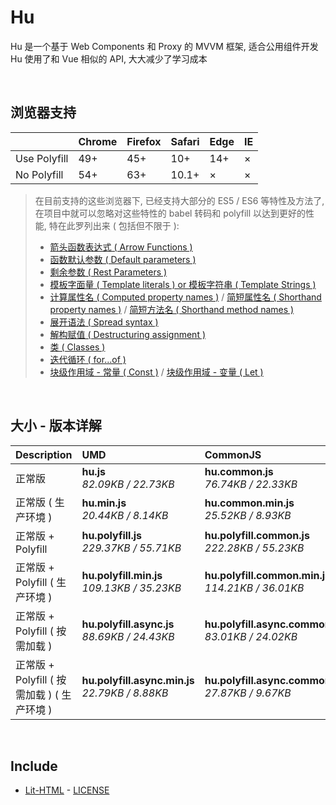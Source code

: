 # Hu
Hu 是一个基于 Web Components 和 Proxy 的 MVVM 框架, 适合公用组件开发<br>
Hu 使用了和 Vue 相似的 API, 大大减少了学习成本

<br>

## 浏览器支持

|              | Chrome | Firefox | Safari | Edge | IE |
| :-           | :-     | :-      | :-     | :-   | :- |
| Use Polyfill | 49+    | 45+     | 10+    | 14+  | ×  |
| No Polyfill  | 54+    | 63+     | 10.1+  | ×    | ×  |

> 在目前支持的这些浏览器下, 已经支持大部分的 ES5 / ES6 等特性及方法了,<br>
> 在项目中就可以忽略对这些特性的 babel 转码和 polyfill 以达到更好的性能, 特在此罗列出来 ( 包括但不限于 ): <br>
  > - [箭头函数表达式 ( Arrow Functions )](https://developer.mozilla.org/zh-CN/docs/Web/JavaScript/Reference/Functions/Arrow_functions)
  > - [函数默认参数 ( Default parameters )](https://developer.mozilla.org/zh-CN/docs/Web/JavaScript/Reference/Functions/Default_parameters)
  > - [剩余参数 ( Rest Parameters )](https://developer.mozilla.org/zh-CN/docs/Web/JavaScript/Reference/Functions/Rest_parameters)
  > - [模板字面量 ( Template literals ) or 模板字符串 ( Template Strings )](https://developer.mozilla.org/zh-CN/docs/Web/JavaScript/Reference/template_strings)
  > - [计算属性名 ( Computed property names )](https://developer.mozilla.org/zh-CN/docs/Web/JavaScript/Reference/Operators/Object_initializer#计算属性名) / [简短属性名 ( Shorthand property names )](https://developer.mozilla.org/zh-CN/docs/Web/JavaScript/Reference/Operators/Object_initializer#属性定义) / [简短方法名 ( Shorthand method names )](https://developer.mozilla.org/zh-CN/docs/Web/JavaScript/Reference/Operators/Object_initializer#方法定义)
  > - [展开语法 ( Spread syntax )](https://developer.mozilla.org/zh-CN/docs/Web/JavaScript/Reference/Operators/Spread_syntax)
  > - [解构赋值 ( Destructuring assignment )](https://developer.mozilla.org/zh-CN/docs/Web/JavaScript/Reference/Operators/Destructuring_assignment)
  > - [类 ( Classes )](https://developer.mozilla.org/zh-CN/docs/Web/JavaScript/Reference/Classes)
  > - [迭代循环 ( for...of )](https://developer.mozilla.org/zh-CN/docs/Web/JavaScript/Reference/Statements/for...of)
  > - [块级作用域 - 常量 ( Const )](https://developer.mozilla.org/zh-CN/docs/Web/JavaScript/Reference/Statements/const) / [块级作用域 - 变量 ( Let )](https://developer.mozilla.org/zh-CN/docs/Web/JavaScript/Reference/Statements/let)

<br>

## 大小 - 版本详解
| Description | UMD | CommonJS | ES Module |
| :- | :- | :- | :- |
| 正常版 | **hu.js**<br>*82.09KB / 22.73KB* | **hu.common.js**<br>*76.74KB / 22.33KB* | **hu.esm.js**<br>*76.72KB / 22.32KB* |
| 正常版 ( 生产环境 ) | **hu.min.js**<br>*20.44KB / 8.14KB* | **hu.common.min.js**<br>*25.52KB / 8.93KB* | **hu.esm.min.js**<br>*20.27KB / 8.07KB* |
| 正常版 + Polyfill | **hu.polyfill.js**<br>*229.37KB / 55.71KB* | **hu.polyfill.common.js**<br>*222.28KB / 55.23KB* | **hu.polyfill.esm.js**<br>*222.26KB / 55.21KB* |
| 正常版 + Polyfill ( 生产环境 ) | **hu.polyfill.min.js**<br>*109.13KB / 35.23KB* | **hu.polyfill.common.min.js**<br>*114.21KB / 36.01KB* | **hu.polyfill.esm.min.js**<br>*108.96KB / 35.16KB* |
| 正常版 + Polyfill ( 按需加载 ) | **hu.polyfill.async.js**<br>*88.69KB / 24.43KB* | **hu.polyfill.async.common.js**<br>*83.01KB / 24.02KB* | **hu.polyfill.async.esm.js**<br>*82.99KB / 24.00KB* |
| 正常版 + Polyfill ( 按需加载 ) ( 生产环境 ) | **hu.polyfill.async.min.js**<br>*22.79KB / 8.88KB* | **hu.polyfill.async.common.min.js**<br>*27.87KB / 9.67KB* | **hu.polyfill.async.esm.min.js**<br>*22.62KB / 8.81KB* |

<br>

## Include
  - [Lit-HTML](https://github.com/Polymer/lit-html) \- [LICENSE](https://github.com/Polymer/lit-html/blob/master/LICENSE)